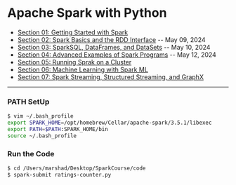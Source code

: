 # Apache Spark with Python

* [Section 01: Getting Started with Spark](https://github.com/muarshad01/Apache-Spark-with-Python/blob/main/Section01_Getting_Started_with_Spark.md)
* [Section 02: Spark Basics and the RDD Interface](https://github.com/muarshad01/Apache-Spark-with-Python/blob/main/Section02_Spark_Basics_and_the_RDD_Interface.md) -- May 09, 2024
* [Section 03: SparkSQL, DataFrames, and DataSets](https://github.com/muarshad01/Apache-Spark-with-Python/blob/main/Section03_SparkSQL_DataFrames_and_DataSets.md) -- May 10, 2024
* [Section 04: Advanced Examples of Spark Programs](https://github.com/muarshad01/Apache-Spark-with-Python/blob/main/Section04_Advanced_Examples_of_Spark_Programs.md) -- May 12, 2024
* [Section 05: Running Sprak on a Cluster](https://github.com/muarshad01/Apache-Spark-with-Python/blob/main/Section05_Running_Sprak_on_a_Cluster.md)
* [Section 06: Machine Learning with Spark ML](https://github.com/muarshad01/Apache-Spark-with-Python/blob/main/Section06_Machine_Learning_with_Spark_ML.md)
* [Section 07: Spark Streaming, Structured Streaming, and GraphX](https://github.com/muarshad01/Apache-Spark-with-Python/blob/main/Section07_Spark_Streaming_Structured_Streaming_and_GraphX.md)

***

### PATH SetUp

```bash
$ vim ~/.bash_profile
export SPARK_HOME=/opt/homebrew/Cellar/apache-spark/3.5.1/libexec
export PATH=$PATH:SPARK_HOME/bin
source ~/.bash_profile
```

### Run the Code

```bash
$ cd /Users/marshad/Desktop/SparkCourse/code
$ spark-submit ratings-counter.py
```
